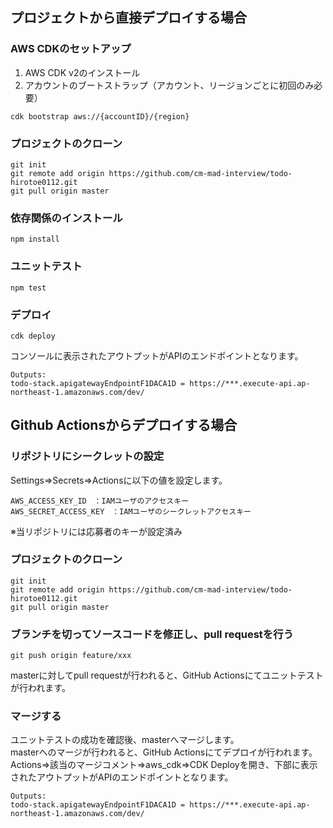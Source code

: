 ## プロジェクトから直接デプロイする場合
### AWS CDKのセットアップ
1. AWS CDK v2のインストール
2. アカウントのブートストラップ（アカウント、リージョンごとに初回のみ必要）
```
cdk bootstrap aws://{accountID}/{region}
```
### プロジェクトのクローン
```
git init
git remote add origin https://github.com/cm-mad-interview/todo-hirotoe0112.git
git pull origin master
```
### 依存関係のインストール
```
npm install
```
### ユニットテスト
```
npm test
```
### デプロイ
```
cdk deploy
```
コンソールに表示されたアウトプットがAPIのエンドポイントとなります。
```
Outputs:
todo-stack.apigatewayEndpointF1DACA1D = https://***.execute-api.ap-northeast-1.amazonaws.com/dev/
```

## Github Actionsからデプロイする場合
### リポジトリにシークレットの設定
Settings⇒Secrets⇒Actionsに以下の値を設定します。
```
AWS_ACCESS_KEY_ID　：IAMユーザのアクセスキー
AWS_SECRET_ACCESS_KEY　：IAMユーザのシークレットアクセスキー
```
※当リポジトリには応募者のキーが設定済み
### プロジェクトのクローン
```
git init
git remote add origin https://github.com/cm-mad-interview/todo-hirotoe0112.git
git pull origin master
```
### ブランチを切ってソースコードを修正し、pull requestを行う
```
git push origin feature/xxx
```
masterに対してpull requestが行われると、GitHub Actionsにてユニットテストが行われます。
### マージする
ユニットテストの成功を確認後、masterへマージします。  
masterへのマージが行われると、GitHub Actionsにてデプロイが行われます。  
Actions⇒該当のマージコメント⇒aws_cdk⇒CDK Deployを開き、下部に表示されたアウトプットがAPIのエンドポイントとなります。
```
Outputs:
todo-stack.apigatewayEndpointF1DACA1D = https://***.execute-api.ap-northeast-1.amazonaws.com/dev/
```